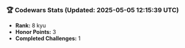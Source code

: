 ### 🏆 Codewars Stats (Updated: 2025-05-05 12:15:39 UTC)

- **Rank:** 8 kyu
- **Honor Points:** 3
- **Completed Challenges:** 1
